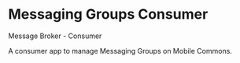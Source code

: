 Messaging Groups Consumer
=================

Message Broker - Consumer

A consumer app to manage Messaging Groups on Mobile Commons.

